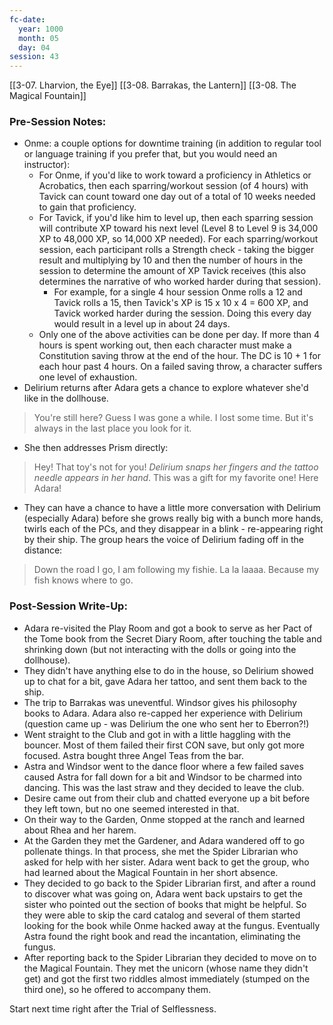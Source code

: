 ```yaml
---
fc-date:
  year: 1000
  month: 05
  day: 04
session: 43
---
```

[[3-07. Lharvion, the Eye]] [[3-08. Barrakas, the Lantern]] [[3-08. The Magical Fountain]]

### Pre-Session Notes:

* Onme: a couple options for downtime training (in addition to regular tool or language training if you prefer that, but you would need an instructor):
	* For Onme, if you'd like to work toward a proficiency in Athletics or Acrobatics, then each sparring/workout session (of 4 hours) with Tavick can count toward one day out of a total of 10 weeks needed to gain that proficiency.
	* For Tavick, if you'd like him to level up, then each sparring session will contribute XP toward his next level (Level 8 to Level 9 is 34,000 XP to 48,000 XP, so 14,000 XP needed). For each sparring/workout session, each participant rolls a Strength check - taking the bigger result and multiplying by 10 and then the number of hours in the session to determine the amount of XP Tavick receives (this also determines the narrative of who worked harder during that session).
		* For example, for a single 4 hour session Onme rolls a 12 and Tavick rolls a 15, then Tavick's XP is 15 x 10 x 4 = 600 XP, and Tavick worked harder during the session. Doing this every day would result in a level up in about 24 days.
	* Only one of the above activities can be done per day. If more than 4 hours is spent working out, then each character must make a Constitution saving throw at the end of the hour. The DC is 10 + 1 for each hour past 4 hours. On a failed saving throw, a character suffers one level of exhaustion.
* Delirium returns after Adara gets a chance to explore whatever she'd like in the dollhouse.
>You're still here? Guess I was gone a while. I lost some time. But it's always in the last place you look for it.
* She then addresses Prism directly:
>Hey! That toy's not for you! *Delirium snaps her fingers and the tattoo needle appears in her hand*. This was a gift for my favorite one! Here Adara!
* They can have a chance to have a little more conversation with Delirium (especially Adara) before she grows really big with a bunch more hands, twirls each of the PCs, and they disappear in a blink - re-appearing right by their ship. The group hears the voice of Delirium fading off in the distance:
>Down the road I go, I am following my fishie. La la laaaa. Because my fish knows where to go.

### Post-Session Write-Up:

* Adara re-visited the Play Room and got a book to serve as her Pact of the Tome book from the Secret Diary Room, after touching the table and shrinking down (but not interacting with the dolls or going into the dollhouse).
* They didn't have anything else to do in the house, so Delirium showed up to chat for a bit, gave Adara her tattoo, and sent them back to the ship.
* The trip to Barrakas was uneventful. Windsor gives his philosophy books to Adara. Adara also re-capped her experience with Delirium (question came up - was Delirium the one who sent her to Eberron?!)
* Went straight to the Club and got in with a little haggling with the bouncer. Most of them failed their first CON save, but only got more focused. Astra bought three Angel Teas from the bar.
* Astra and Windsor went to the dance floor where a few failed saves caused Astra for fall down for a bit and Windsor to be charmed into dancing. This was the last straw and they decided to leave the club.
* Desire came out from their club and chatted everyone up a bit before they left town, but no one seemed interested in that.
* On their way to the Garden, Onme stopped at the ranch and learned about Rhea and her harem.
* At the Garden they met the Gardener, and Adara wandered off to go pollenate things. In that process, she met the Spider Librarian who asked for help with her sister. Adara went back to get the group, who had learned about the Magical Fountain in her short absence.
* They decided to go back to the Spider Librarian first, and after a round to discover what was going on, Adara went back upstairs to get the sister who pointed out the section of books that might be helpful. So they were able to skip the card catalog and several of them started looking for the book while Onme hacked away at the fungus. Eventually Astra found the right book and read the incantation, eliminating the fungus.
* After reporting back to the Spider Librarian they decided to move on to the Magical Fountain. They met the unicorn (whose name they didn't get) and got the first two riddles almost immediately (stumped on the third one), so he offered to accompany them. 

Start next time right after the Trial of Selflessness.

